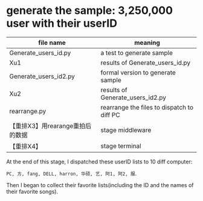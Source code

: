 
# generate the sample: 3,250,000 user with their userID

|file name|meaning|
|---|---|
|Generate_users_id.py|a test to generate sample|
|Xu1|results of Generate_users_id.py|
|Generate_users_id2.py|formal version to generate sample|
|Xu2|results of Generate_users_id2.py|
|rearrange.py|rearrange the files to dispatch to diff PC|
|【重排X3】用rearange重拍后的数据|stage middleware|
|【重排X4】|stage terminal|


At the end of this stage, I dispatched these userID lists to 10 diff computer: 

`PC, 方, fang, DELL, harron, 华硕, 艺, 阿1, 阿2, 服`.

Then I began to collect their favorite lists(including the ID and the names of their favorite songs).
